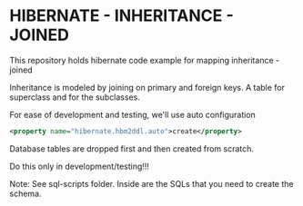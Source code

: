 # HIBERNATE - INHERITANCE - JOINED
This repository holds hibernate code example for mapping inheritance - joined

Inheritance is modeled by joining on primary and foreign keys.
A table for superclass and for the subclasses.

For ease of development and testing, we'll use auto configuration

```xml
<property name="hibernate.hbm2ddl.auto">create</property>
```

Database tables are dropped first and then created from scratch.

Do this only in development/testing!!!

Note: See sql-scripts folder. Inside are the SQLs that you need to create the schema.